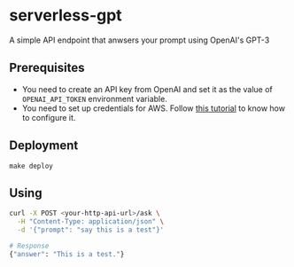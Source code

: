 # serverless-gpt

A simple API endpoint that anwsers your prompt using OpenAI's GPT-3

## Prerequisites

- You need to create an API key from OpenAI and set it as the value of `OPENAI_API_TOKEN` environment variable.
- You need to set up credentials for AWS. Follow [this tutorial](https://www.serverless.com/framework/docs/providers/aws/guide/credentials/) to know how to configure it.
  
## Deployment

```
make deploy
```

## Using

```bash
curl -X POST <your-http-api-url>/ask \
  -H "Content-Type: application/json" \
  -d '{"prompt": "say this is a test"}'

# Response
{"answer": "This is a test."}
```
